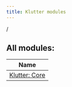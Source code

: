 ```yaml
---
title: Klutter modules
---
```

/



## All modules:


| Name |
|---|
| [Klutter: Core](dokka/core/index.md) |  |




